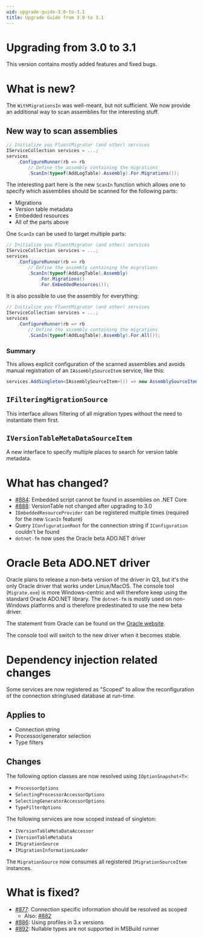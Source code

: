 ```yaml
---
uid: upgrade-guide-3.0-to-3.1
title: Upgrade Guide from 3.0 to 3.1
---
```


# Upgrading from 3.0 to 3.1

This version contains mostly added features and fixed bugs.

# What is new?

The `WithMigrationsIn` was well-meant, but not sufficient. We now
provide an additional way to scan assemblies for the interesting
stuff.

## New way to scan assemblies

```cs
// Initialize you FluentMigrator (and other) services
IServiceCollection services = ...;
services
    .ConfigureRunner(rb => rb
        // Define the assembly containing the migrations
        .ScanIn(typeof(AddLogTable).Assembly).For.Migrations());
```

The interesting part here is the new `ScanIn` function which allows
one to specify which assemblies should be scanned for the following
parts:

- Migrations
- Version table metadata
- Embedded resources
- All of the parts above

One `ScanIn` can be used to target multiple parts:

```cs
// Initialize you FluentMigrator (and other) services
IServiceCollection services = ...;
services
    .ConfigureRunner(rb => rb
        // Define the assembly containing the migrations
        .ScanIn(typeof(AddLogTable).Assembly)
            .For.Migrations()
            .For.EmbeddedResources());
```

It is also possible to use the assembly for everything:

```cs
// Initialize you FluentMigrator (and other) services
IServiceCollection services = ...;
services
    .ConfigureRunner(rb => rb
        // Define the assembly containing the migrations
        .ScanIn(typeof(AddLogTable).Assembly).For.All());
```

### Summary

This allows explicit configuration of the scanned assemblies
and avoids manual registration of an `IAssemblySourceItem` service, like this:

```cs
services.AddSingleton<IAssemblySourceItem>(() => new AssemblySourceItem(GetType().Assembly));
```

## `IFilteringMigrationSource`

This interface allows filtering of all migration types without the need to instantiate them first.

## `IVersionTableMetaDataSourceItem`

A new interface to specify multiple places to search for version table metadata.

# What has changed?

- [#884](https://github.com/fluentmigrator/fluentmigrator/issues/884): Embedded script cannot be found in assemblies on .NET Core
- [#888](https://github.com/fluentmigrator/fluentmigrator/issues/888): VersionTable not changed after upgrading to 3.0
- `IEmbeddedResourceProvider` can be registered multiple times (required for the new `ScanIn` feature)
- Query `IConfigurationRoot` for the connection string if `IConfiguration` couldn't be found
- `dotnet-fm` now uses the Oracle beta ADO.NET driver

# Oracle Beta ADO.NET driver

Oracle plans to release a non-beta version of the driver in Q3, but
it's the only Oracle driver that works under Linux/MacOS. The console
tool (`Migrate.exe`) is more Windows-centric and will therefore keep
using the standard Oracle ADO.NET library. The `dotnet-fm` is mostly
used on non-Windows platforms and is therefore predestinated to use
the new beta driver.

The statement from Oracle can be found on the
[Oracle website](http://www.oracle.com/technetwork/topics/dotnet/tech-info/odpnet-dotnet-ef-core-sod-4395108.pdf).

The console tool will switch to the new driver when it becomes stable.

# Dependency injection related changes

Some services are now registered as "Scoped" to allow the reconfiguration
of the connection string/used database at run-time.

## Applies to

- Connection string
- Processor/generator selection
- Type filters

## Changes

The following option classes are now resolved using `IOptionSnapshot<T>`:

- `ProcessorOptions`
- `SelectingProcessorAccessorOptions`
- `SelectingGeneratorAccessorOptions`
- `TypeFilterOptions`

The following services are now scoped instead of singleton:

- `IVersionTableMetaDataAccessor`
- `IVersionTableMetaData`
- `IMigrationSource`
- `IMigrationInformationLoader`

The `MigrationSource` now consumes all registered `IMigrationSourceItem` instances.

# What is fixed?

- [#877](https://github.com/fluentmigrator/fluentmigrator/issues/877): Connection specific information should be resolved as scoped
    - Also: [#882](https://github.com/fluentmigrator/fluentmigrator/issues/882)
- [#886](https://github.com/fluentmigrator/fluentmigrator/issues/886): Using profiles in 3.x versions
- [#892](https://github.com/fluentmigrator/fluentmigrator/issues/892): Nullable types are not supported in MSBuild runner
